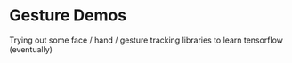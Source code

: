 # Gesture Demos

Trying out some face / hand / gesture tracking libraries to learn tensorflow (eventually)

